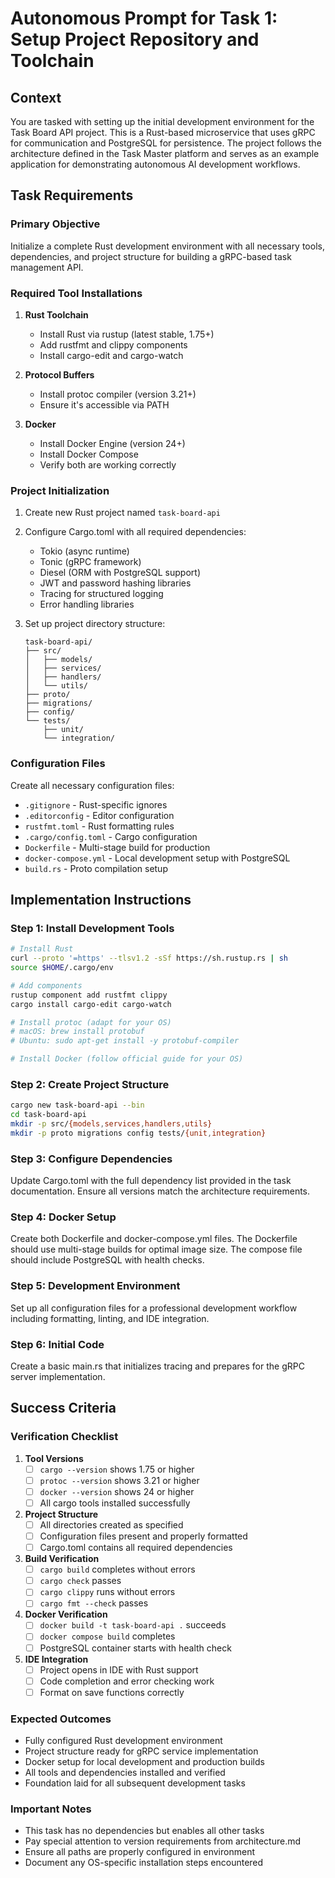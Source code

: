 # Autonomous Prompt for Task 1: Setup Project Repository and Toolchain

## Context

You are tasked with setting up the initial development environment for the Task Board API project. This is a Rust-based microservice that uses gRPC for communication and PostgreSQL for persistence. The project follows the architecture defined in the Task Master platform and serves as an example application for demonstrating autonomous AI development workflows.

## Task Requirements

### Primary Objective
Initialize a complete Rust development environment with all necessary tools, dependencies, and project structure for building a gRPC-based task management API.

### Required Tool Installations
1. **Rust Toolchain**
   - Install Rust via rustup (latest stable, 1.75+)
   - Add rustfmt and clippy components
   - Install cargo-edit and cargo-watch

2. **Protocol Buffers**
   - Install protoc compiler (version 3.21+)
   - Ensure it's accessible via PATH

3. **Docker**
   - Install Docker Engine (version 24+)
   - Install Docker Compose
   - Verify both are working correctly

### Project Initialization
1. Create new Rust project named `task-board-api`
2. Configure Cargo.toml with all required dependencies:
   - Tokio (async runtime)
   - Tonic (gRPC framework)
   - Diesel (ORM with PostgreSQL support)
   - JWT and password hashing libraries
   - Tracing for structured logging
   - Error handling libraries

3. Set up project directory structure:
   ```
   task-board-api/
   ├── src/
   │   ├── models/
   │   ├── services/
   │   ├── handlers/
   │   └── utils/
   ├── proto/
   ├── migrations/
   ├── config/
   └── tests/
       ├── unit/
       └── integration/
   ```

### Configuration Files
Create all necessary configuration files:
- `.gitignore` - Rust-specific ignores
- `.editorconfig` - Editor configuration
- `rustfmt.toml` - Rust formatting rules
- `.cargo/config.toml` - Cargo configuration
- `Dockerfile` - Multi-stage build for production
- `docker-compose.yml` - Local development setup with PostgreSQL
- `build.rs` - Proto compilation setup

## Implementation Instructions

### Step 1: Install Development Tools
```bash
# Install Rust
curl --proto '=https' --tlsv1.2 -sSf https://sh.rustup.rs | sh
source $HOME/.cargo/env

# Add components
rustup component add rustfmt clippy
cargo install cargo-edit cargo-watch

# Install protoc (adapt for your OS)
# macOS: brew install protobuf
# Ubuntu: sudo apt-get install -y protobuf-compiler

# Install Docker (follow official guide for your OS)
```

### Step 2: Create Project Structure
```bash
cargo new task-board-api --bin
cd task-board-api
mkdir -p src/{models,services,handlers,utils}
mkdir -p proto migrations config tests/{unit,integration}
```

### Step 3: Configure Dependencies
Update Cargo.toml with the full dependency list provided in the task documentation. Ensure all versions match the architecture requirements.

### Step 4: Docker Setup
Create both Dockerfile and docker-compose.yml files. The Dockerfile should use multi-stage builds for optimal image size. The compose file should include PostgreSQL with health checks.

### Step 5: Development Environment
Set up all configuration files for a professional development workflow including formatting, linting, and IDE integration.

### Step 6: Initial Code
Create a basic main.rs that initializes tracing and prepares for the gRPC server implementation.

## Success Criteria

### Verification Checklist
1. **Tool Versions**
   - [ ] `cargo --version` shows 1.75 or higher
   - [ ] `protoc --version` shows 3.21 or higher
   - [ ] `docker --version` shows 24 or higher
   - [ ] All cargo tools installed successfully

2. **Project Structure**
   - [ ] All directories created as specified
   - [ ] Configuration files present and properly formatted
   - [ ] Cargo.toml contains all required dependencies

3. **Build Verification**
   - [ ] `cargo build` completes without errors
   - [ ] `cargo check` passes
   - [ ] `cargo clippy` runs without errors
   - [ ] `cargo fmt --check` passes

4. **Docker Verification**
   - [ ] `docker build -t task-board-api .` succeeds
   - [ ] `docker compose build` completes
   - [ ] PostgreSQL container starts with health check

5. **IDE Integration**
   - [ ] Project opens in IDE with Rust support
   - [ ] Code completion and error checking work
   - [ ] Format on save functions correctly

### Expected Outcomes
- Fully configured Rust development environment
- Project structure ready for gRPC service implementation
- Docker setup for local development and production builds
- All tools and dependencies installed and verified
- Foundation laid for all subsequent development tasks

### Important Notes
- This task has no dependencies but enables all other tasks
- Pay special attention to version requirements from architecture.md
- Ensure all paths are properly configured in environment
- Document any OS-specific installation steps encountered